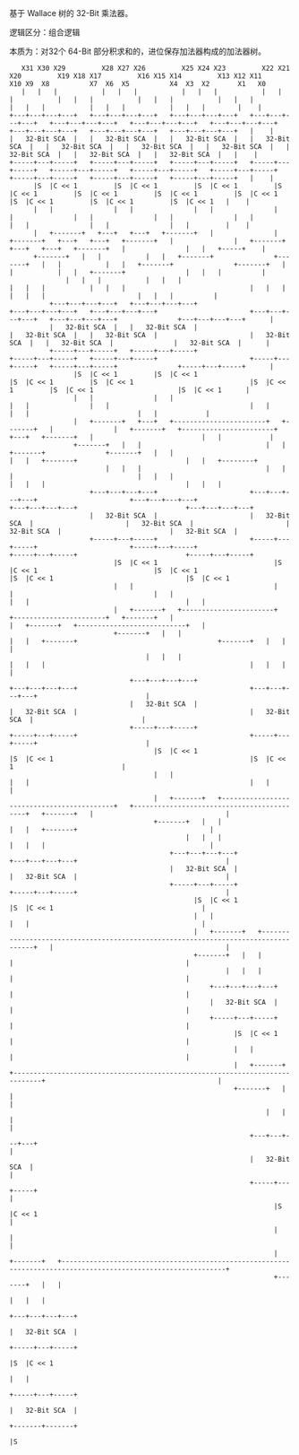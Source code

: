 基于 Wallace 树的 32-Bit 乘法器。

逻辑区分：组合逻辑


本质为：对32个 64-Bit 部分积求和的，进位保存加法器构成的加法器树。

       X31 X30 X29         X28 X27 X26         X25 X24 X23         X22 X21 X20         X19 X18 X17         X16 X15 X14         X13 X12 X11         X10 X9  X8          X7  X6  X5          X4  X3  X2       X1   X0 
       |   |   |           |   |   |           |   |   |           |   |   |           |   |   |           |   |   |           |   |   |           |   |   |           |   |   |           |   |   |        |    |  
    +---+---+---+---+   +---+---+---+---+   +---+---+---+---+   +---+---+---+---+   +---+---+---+---+   +---+---+---+---+   +---+---+---+---+   +---+---+---+---+   +---+---+---+---+   +---+---+---+---+   |    |  
    |   32-Bit SCA  |   |   32-Bit SCA  |   |   32-Bit SCA  |   |   32-Bit SCA  |   |   32-Bit SCA  |   |   32-Bit SCA  |   |   32-Bit SCA  |   |   32-Bit SCA  |   |   32-Bit SCA  |   |   32-Bit SCA  |   |    |  
    +-----+---+-----+   +-----+---+-----+   +-----+---+-----+   +-----+---+-----+   +-----+---+-----+   +-----+---+-----+   +-----+---+-----+   +-----+---+-----+   +-----+---+-----+   +-----+---+-----+   |    |  
          |S  |C << 1         |S  |C << 1         |S  |C << 1         |S  |C << 1         |S  |C << 1         |S  |C << 1         |S  |C << 1         |S  |C << 1         |S  |C << 1         |S  |C << 1   |    |  
          |   |               |   |               |   |               |   |               |   |               |   |               |   |               |   |               |   |               |   |         |    |  
          |   +-------+   +---+   +---+   +-------+   |               |   +-------+   +---+   +---+   +-------+   |               |   +-------+   +---+   +---+   +-------+   |               |   |   +-----+    |  
          +-------+   |   |           |   |   +-------+               +-------+   |   |           |   |   +-------+               +-------+   |   |           |   |   +-------+               |   |   |          |  
                  |   |   |           |   |   |                               |   |   |           |   |   |                               |   |   |           |   |   |                       |   |   |          |  
              +---+---+---+---+   +---+---+---+---+                       +---+---+---+---+   +---+---+---+---+                       +---+---+---+---+   +---+---+---+---+               +---+---+---+---+      |  
              |   32-Bit SCA  |   |   32-Bit SCA  |                       |   32-Bit SCA  |   |   32-Bit SCA  |                       |   32-Bit SCA  |   |   32-Bit SCA  |               |   32-Bit SCA  |      |  
              +-----+---+-----+   +-----+---+-----+                       +-----+---+-----+   +-----+---+-----+                       +-----+---+-----+   +-----+---+-----+               +-----+---+-----+      |  
                    |S  |C << 1         |S  |C << 1                             |S  |C << 1         |S  |C << 1                             |S  |C << 1         |S  |C << 1                     |S  |C << 1      |  
                    |   |               |   |                                   |   |               |   |                                   |   |               |   |                           |   |            |  
                    |   +-------+   +---+   +-----------------------+   +-------+   |               |   +-------+   +-----------------------+   +---+   +-------+   |                           |   |            |  
                    +-------+   |   |                               |   |   +-------+               +-------+   |   |                               |   |   +-------+                           |   |   +--------+  
                            |   |   |                               |   |   |                               |   |   |                               |   |   |                                   |   |   |           
                        +---+---+---+---+                       +---+---+---+---+                       +---+---+---+---+                       +---+---+---+---+                           +---+---+---+---+       
                        |   32-Bit SCA  |                       |   32-Bit SCA  |                       |   32-Bit SCA  |                       |   32-Bit SCA  |                           |   32-Bit SCA  |       
                        +-----+---+-----+                       +-----+---+-----+                       +-----+---+-----+                       +-----+---+-----+                           +-----+---+-----+       
                              |S  |C << 1                             |S  |C << 1                             |S  |C << 1                             |S  |C << 1                                 |S  |C << 1       
                              |   |                                   |   |                                   |   |                                   |   |                                       |   |             
                              |   +-------+   +-----------------------+   +-----------------------+   +-------+   |                                   |   +-------+   +---------------------------+   |             
                              +-------+   |   |                                                   |   |   +-------+                                   +-------+   |   |                               |             
                                      |   |   |                                                   |   |   |                                                   |   |   |                               |             
                                  +---+---+---+---+                                           +---+---+---+---+                                           +---+---+---+---+                           |             
                                  |   32-Bit SCA  |                                           |   32-Bit SCA  |                                           |   32-Bit SCA  |                           |             
                                  +-----+---+-----+                                           +-----+---+-----+                                           +-----+---+-----+                           |             
                                        |S  |C << 1                                                 |S  |C << 1                                                 |S  |C << 1                           |             
                                        |   |                                                       |   |                                                       |   |                                 |             
                                        |   +-------+   +-------------------------------------------+   +-------------------------------------------+   +-------+   |                                 |             
                                        +-------+   |   |                                                                                           |   |   +-------+                                 |             
                                                |   |   |                                                                                           |   |   |                                         |             
                                            +---+---+---+---+                                                                                   +---+---+---+---+                                     |             
                                            |   32-Bit SCA  |                                                                                   |   32-Bit SCA  |                                     |             
                                            +-----+---+-----+                                                                                   +-----+---+-----+                                     |             
                                                  |S  |C << 1                                                                                         |S  |C << 1                                     |             
                                                  |   |                                                                                               |   |                                           |             
                                                  |   +-------+   +-----------------------------------------------------------------------------------+   |                                           |             
                                                  +-------+   |   |                                                                                       |                                           |             
                                                          |   |   |                                                                                       |                                           |             
                                                      +---+---+---+---+                                                                                   |                                           |             
                                                      |   32-Bit SCA  |                                                                                   |                                           |             
                                                      +-----+---+-----+                                                                                   |                                           |             
                                                            |S  |C << 1                                                                                   |                                           |             
                                                            |   |                                                                                         |                                           |             
                                                            |   +-------+   +-----------------------------------------------------------------------------+                                           |             
                                                            +-------+   |   |                                                                                                                         |             
                                                                    |   |   |                                                                                                                         |             
                                                                +---+---+---+---+                                                                                                                     |             
                                                                |   32-Bit SCA  |                                                                                                                     |             
                                                                +-----+---+-----+                                                                                                                     |             
                                                                      |S  |C << 1                                                                                                                     |             
                                                                      |   |                                                                                                                           |             
                                                                      |   +-------+   +---------------------------------------------------------------------------------------------------------------+             
                                                                      +-------+   |   |                                                                                                                             
                                                                              |   |   |                                                                                                                             
                                                                          +---+---+---+---+                                                                                                                         
                                                                          |   32-Bit SCA  |                                                                                                                         
                                                                          +-----+---+-----+                                                                                                                         
                                                                                |S  |C << 1                                                                                                                         
                                                                                |   |                                                                                                                               
                                                                          +-----+---+-----+                                                                                                                         
                                                                          |   32-Bit SCA  |                                                                                                                         
                                                                          +-------+-------+                                                                                                                         
                                                                                  |S                                                                                                                                